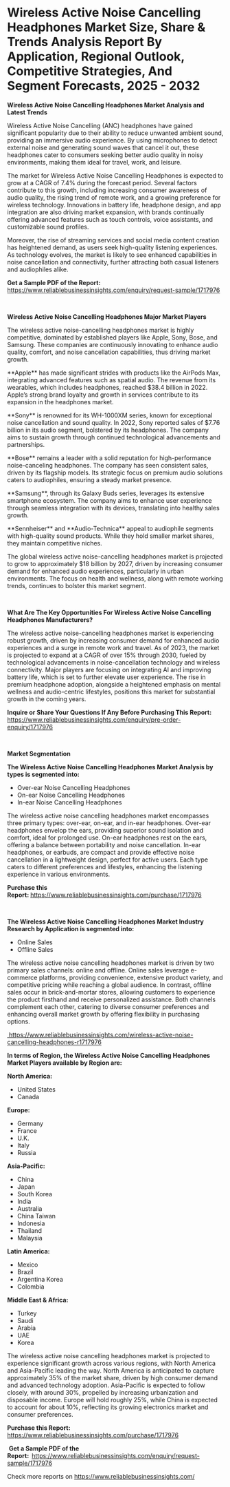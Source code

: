 <p><h1>Wireless Active Noise Cancelling Headphones Market Size, Share & Trends Analysis Report By Application, Regional Outlook, Competitive Strategies, And Segment Forecasts, 2025 - 2032</h1></p><p><strong>Wireless Active Noise Cancelling Headphones Market Analysis and Latest Trends</strong></p>
<p><p>Wireless Active Noise Cancelling (ANC) headphones have gained significant popularity due to their ability to reduce unwanted ambient sound, providing an immersive audio experience. By using microphones to detect external noise and generating sound waves that cancel it out, these headphones cater to consumers seeking better audio quality in noisy environments, making them ideal for travel, work, and leisure.</p><p>The market for Wireless Active Noise Cancelling Headphones is expected to grow at a CAGR of 7.4% during the forecast period. Several factors contribute to this growth, including increasing consumer awareness of audio quality, the rising trend of remote work, and a growing preference for wireless technology. Innovations in battery life, headphone design, and app integration are also driving market expansion, with brands continually offering advanced features such as touch controls, voice assistants, and customizable sound profiles.</p><p>Moreover, the rise of streaming services and social media content creation has heightened demand, as users seek high-quality listening experiences. As technology evolves, the market is likely to see enhanced capabilities in noise cancellation and connectivity, further attracting both casual listeners and audiophiles alike.</p></p>
<p><strong>Get a Sample PDF of the Report:&nbsp;</strong> <a href="https://www.reliablebusinessinsights.com/enquiry/request-sample/1717976?utm_campaign=2207&utm_medium=2&utm_source=Github&utm_content=ia&utm_term=07022025&utm_id=wireless-active-noise-cancelling-headphones">https://www.reliablebusinessinsights.com/enquiry/request-sample/1717976</a></p>
<p>&nbsp;</p>
<p><strong>Wireless Active Noise Cancelling Headphones Major Market Players</strong></p>
<p><p>The wireless active noise-cancelling headphones market is highly competitive, dominated by established players like Apple, Sony, Bose, and Samsung. These companies are continuously innovating to enhance audio quality, comfort, and noise cancellation capabilities, thus driving market growth.</p><p>**Apple** has made significant strides with products like the AirPods Max, integrating advanced features such as spatial audio. The revenue from its wearables, which includes headphones, reached $38.4 billion in 2022. Apple’s strong brand loyalty and growth in services contribute to its expansion in the headphones market.</p><p>**Sony** is renowned for its WH-1000XM series, known for exceptional noise cancellation and sound quality. In 2022, Sony reported sales of $7.76 billion in its audio segment, bolstered by its headphones. The company aims to sustain growth through continued technological advancements and partnerships.</p><p>**Bose** remains a leader with a solid reputation for high-performance noise-canceling headphones. The company has seen consistent sales, driven by its flagship models. Its strategic focus on premium audio solutions caters to audiophiles, ensuring a steady market presence.</p><p>**Samsung**, through its Galaxy Buds series, leverages its extensive smartphone ecosystem. The company aims to enhance user experience through seamless integration with its devices, translating into healthy sales growth. </p><p>**Sennheiser** and **Audio-Technica** appeal to audiophile segments with high-quality sound products. While they hold smaller market shares, they maintain competitive niches.</p><p>The global wireless active noise-cancelling headphones market is projected to grow to approximately $18 billion by 2027, driven by increasing consumer demand for enhanced audio experiences, particularly in urban environments. The focus on health and wellness, along with remote working trends, continues to bolster this market segment.</p></p>
<p>&nbsp;</p>
<p><strong>What Are The Key Opportunities For Wireless Active Noise Cancelling Headphones Manufacturers?</strong></p>
<p><p>The wireless active noise-cancelling headphones market is experiencing robust growth, driven by increasing consumer demand for enhanced audio experiences and a surge in remote work and travel. As of 2023, the market is projected to expand at a CAGR of over 15% through 2030, fueled by technological advancements in noise-cancellation technology and wireless connectivity. Major players are focusing on integrating AI and improving battery life, which is set to further elevate user experience. The rise in premium headphone adoption, alongside a heightened emphasis on mental wellness and audio-centric lifestyles, positions this market for substantial growth in the coming years.</p></p>
<p><strong>Inquire or Share Your Questions If Any Before Purchasing This Report:</strong> <a href="https://www.reliablebusinessinsights.com/enquiry/pre-order-enquiry/1717976?utm_campaign=2207&utm_medium=2&utm_source=Github&utm_content=ia&utm_term=07022025&utm_id=wireless-active-noise-cancelling-headphones">https://www.reliablebusinessinsights.com/enquiry/pre-order-enquiry/1717976</a></p>
<p>&nbsp;</p>
<p><strong>Market Segmentation</strong></p>
<p><strong>The Wireless Active Noise Cancelling Headphones Market Analysis by types is segmented into:</strong></p>
<p><ul><li>Over-ear Noise Cancelling Headphones</li><li>On-ear Noise Cancelling Headphones</li><li>In-ear Noise Cancelling Headphones</li></ul></p>
<p><p>The wireless active noise cancelling headphones market encompasses three primary types: over-ear, on-ear, and in-ear headphones. Over-ear headphones envelop the ears, providing superior sound isolation and comfort, ideal for prolonged use. On-ear headphones rest on the ears, offering a balance between portability and noise cancellation. In-ear headphones, or earbuds, are compact and provide effective noise cancellation in a lightweight design, perfect for active users. Each type caters to different preferences and lifestyles, enhancing the listening experience in various environments.</p></p>
<p><strong>Purchase this Report:&nbsp;</strong><a href="https://www.reliablebusinessinsights.com/purchase/1717976?utm_campaign=2207&utm_medium=2&utm_source=Github&utm_content=ia&utm_term=07022025&utm_id=wireless-active-noise-cancelling-headphones">https://www.reliablebusinessinsights.com/purchase/1717976</a></p>
<p>&nbsp;</p>
<p><strong>The Wireless Active Noise Cancelling Headphones Market Industry Research by Application is segmented into:</strong></p>
<p><ul><li>Online Sales</li><li>Offline Sales</li></ul></p>
<p><p>The wireless active noise cancelling headphones market is driven by two primary sales channels: online and offline. Online sales leverage e-commerce platforms, providing convenience, extensive product variety, and competitive pricing while reaching a global audience. In contrast, offline sales occur in brick-and-mortar stores, allowing customers to experience the product firsthand and receive personalized assistance. Both channels complement each other, catering to diverse consumer preferences and enhancing overall market growth by offering flexibility in purchasing options.</p></p>
<p><a href="https://www.reliablebusinessinsights.com/wireless-active-noise-cancelling-headphones-r1717976?utm_campaign=2207&utm_medium=2&utm_source=Github&utm_content=ia&utm_term=07022025&utm_id=wireless-active-noise-cancelling-headphones">&nbsp;https://www.reliablebusinessinsights.com/wireless-active-noise-cancelling-headphones-r1717976</a></p>
<p><strong>In terms of Region, the Wireless Active Noise Cancelling Headphones Market Players available by Region are:</strong></p>
<p>
    <p> <strong> North America: </strong>
        <ul>
            <li>United States</li>
            <li>Canada</li>
        </ul>
        </p> 
    <p> <strong> Europe: </strong>
        <ul>
            <li>Germany</li>
            <li>France</li>
            <li>U.K.</li>
            <li>Italy</li>
            <li>Russia</li>
        </ul>
        </p> 
    <p> <strong> Asia-Pacific: </strong>
        <ul>
            <li>China</li>
            <li>Japan</li>
            <li>South Korea</li>
            <li>India</li>
            <li>Australia</li>
            <li>China Taiwan</li>
            <li>Indonesia</li>
            <li>Thailand</li>
            <li>Malaysia</li>
        </ul>
        </p> 
    <p> <strong> Latin America: </strong>
        <ul>
            <li>Mexico</li>
            <li>Brazil</li>
            <li>Argentina Korea</li>
            <li>Colombia</li>
        </ul>
        </p> 
    <p> <strong> Middle East & Africa: </strong>
        <ul>
            <li>Turkey</li>
            <li>Saudi</li>
            <li>Arabia</li>
            <li>UAE</li>
            <li>Korea</li>
        </ul>
    </p>
    </p>
<p><p>The wireless active noise cancelling headphones market is projected to experience significant growth across various regions, with North America and Asia-Pacific leading the way. North America is anticipated to capture approximately 35% of the market share, driven by high consumer demand and advanced technology adoption. Asia-Pacific is expected to follow closely, with around 30%, propelled by increasing urbanization and disposable income. Europe will hold roughly 25%, while China is expected to account for about 10%, reflecting its growing electronics market and consumer preferences.</p></p>
<p><strong>Purchase this Report: </strong><a href="https://www.reliablebusinessinsights.com/purchase/1717976?utm_campaign=2207&utm_medium=2&utm_source=Github&utm_content=ia&utm_term=07022025&utm_id=wireless-active-noise-cancelling-headphones">https://www.reliablebusinessinsights.com/purchase/1717976</a></p>
<p>&nbsp;<strong>Get a Sample PDF of the Report:&nbsp;&nbsp;</strong><a href="https://www.reliablebusinessinsights.com/enquiry/request-sample/1717976?utm_campaign=2207&utm_medium=2&utm_source=Github&utm_content=ia&utm_term=07022025&utm_id=wireless-active-noise-cancelling-headphones">https://www.reliablebusinessinsights.com/enquiry/request-sample/1717976</a></p>
<p><strong></strong></p>
<p>Check more reports on <a href="https://www.reliablebusinessinsights.com/?utm_campaign=2207&utm_medium=2&utm_source=Github&utm_content=ia&utm_term=07022025&utm_id=wireless-active-noise-cancelling-headphones">https://www.reliablebusinessinsights.com/</a></p>